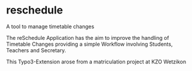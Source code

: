 # reschedule
A tool to manage timetable changes

The reSchedule Application has the aim to improve the handling of Timetable Changes providing a simple Workflow involving Students, Teachers and Secretary.

This Typo3-Extension arose from a matriculation project at KZO Wetzikon
